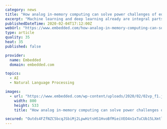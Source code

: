 ```yaml
---
category: news
title: "How analog in-memory computing can solve power challenges of edge AI inference"
excerpt: "Machine learning and deep learning already are integral parts of our lives. Artificial Intelligence (AI) applications via Natural Language Processing (NLP), image classification and object detection are deeply embedded in many of the devices we use. Most AI applications are served via cloud-based engines that work well for what they are used ..."
publishedDateTime: 2020-02-04T17:12:00Z
webUrl: "https://www.embedded.com/how-analog-in-memory-computing-can-solve-power-challenges-of-edge-ai-inference/"
type: article
quality: 35
heat: 35
published: false

provider:
  name: Embedded
  domain: embedded.com

topics:
  - AI
  - Natural Language Processing

images:
  - url: "https://www.embedded.com/wp-content/uploads/2020/02/02vp_f1.jpg"
    width: 800
    height: 533
    title: "How analog in-memory computing can solve power challenges of edge AI inference"

secured: "Outds4FZfNZC5bcqJSbiMj2LpwHztsHS1HvoBfMieiVEO4n1xTuCUb15LXmtl/7obObkVcM+hcCwYsgiGSVt1GPSVJH2L6o+ACRqNUkIpAVNvl/t66dhYm4MInsMq+y+l/jhfojBV1n0SVNp//HmIBRWN4NvhA27gm4hxY/1Zq+ynjrLhj3UkoZHcCJMCW3F+rBYgs3/kal3vX9QnxDrrQpPYx26zIl1PIRze4zQzfuBHvwYNCkW+2WUvdoAIhefEKF9p6URqPnx5YrShwYuiUY5rPoOJeOgPMWBRH8V0xKfcOmAIOVUbEw1sZXl6XyY;RYVun2eW2E4K2OSLQYdNog=="
---
```


